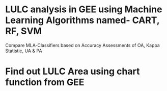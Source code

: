 # LULC analysis in GEE using Machine Learning Algorithms named- CART, RF, SVM
Compare MLA-Classifiers based on Accuracy Assessments of OA, Kappa Statistic, UA & PA
# Find out LULC Area using chart function from GEE
